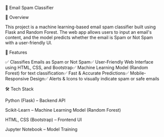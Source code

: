 📩 Email Spam Classifier

📌 Overview

This project is a machine learning-based email spam classifier built using Flask and Random Forest. The web app allows users to input an email's content, and the model predicts whether the email is Spam or Not Spam with a user-friendly UI.

🚀 Features

✅ Classifies Emails as Spam or Not Spam✅ User-Friendly Web Interface using HTML, CSS, and Bootstrap✅ Machine Learning Model (Random Forest) for text classification✅ Fast & Accurate Predictions✅ Mobile-Responsive Design✅ Alerts & Icons to visually indicate spam or safe emails

🛠️ Tech Stack

Python (Flask) – Backend API

Scikit-Learn – Machine Learning Model (Random Forest)

HTML, CSS (Bootstrap) – Frontend UI

Jupyter Notebook – Model Training
